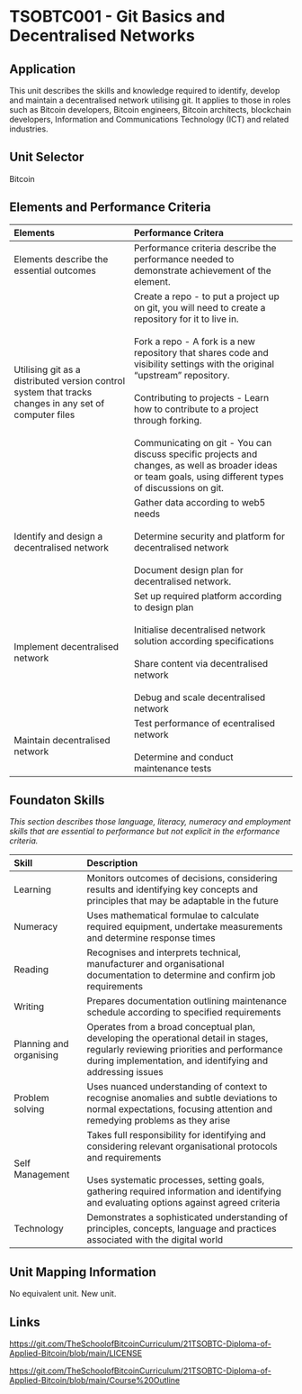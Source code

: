 # TSOBTC001 - Git Basics and Decentralised Networks

## Application
This unit describes the skills and knowledge required to identify, develop and maintain a decentralised network utilising git.
It applies to those in roles such as Bitcoin developers, Bitcoin engineers, Bitcoin architects, blockchain developers, Information and Communications Technology (ICT) and related industries.

## Unit Selector
Bitcoin

## Elements and Performance Criteria
Elements | Performance Critera
| :--- | :---
Elements describe the essential outcomes  | Performance criteria describe the performance needed to demonstrate achievement of the element.
Utilising git as a distributed version control system that tracks changes in any set of computer files  |Create a repo - to put a project up on git, you will need to create a repository for it to live in. <br><br>Fork a repo - A fork is a new repository that shares code and visibility settings with the original “upstream” repository.<br><br> Contributing to projects - Learn how to contribute to a project through forking.<br><br>Communicating on git - You can discuss specific projects and changes, as well as broader ideas or team goals, using different types of discussions on git.
Identify and design a decentralised network |Gather data according to web5 needs<br><br> Determine security and platform for decentralised network<br><br>Document design plan for decentralised network.
Implement decentralised network| Set up required platform according to design plan<br><br>Initialise decentralised network solution according specifications<br><br>Share content via decentralised network<br><br>Debug and scale decentralised network
Maintain decentralised network|Test performance of ecentralised network<br><br>Determine and conduct maintenance tests

## Foundaton Skills
*This section describes those language, literacy, numeracy and employment skills that are essential to performance but not explicit in the erformance criteria.*

Skill  | Description
| :--- | :---
Learning |Monitors outcomes of decisions, considering results and identifying key concepts and principles that may be adaptable in the future
Numeracy |Uses mathematical formulae to calculate required equipment, undertake measurements and determine response times
Reading |Recognises and interprets technical, manufacturer and organisational documentation to determine and confirm job requirements
Writing | Prepares documentation outlining maintenance schedule according to specified requirements
Planning and organising |Operates from a broad conceptual plan, developing the operational detail in stages, regularly reviewing priorities and performance during implementation, and identifying and addressing issues
Problem solving |Uses nuanced understanding of context to recognise anomalies and subtle deviations to normal expectations, focusing attention and remedying problems as they arise
Self Management | Takes full responsibility for identifying and considering relevant organisational protocols and requirements<br><br>Uses systematic processes, setting goals, gathering required information and identifying and evaluating options against agreed criteria
Technology |Demonstrates a sophisticated understanding of principles, concepts, language and practices associated with the digital world

## Unit Mapping Information
No equivalent unit. New unit.

## Links
https://git.com/TheSchoolofBitcoinCurriculum/21TSOBTC-Diploma-of-Applied-Bitcoin/blob/main/LICENSE

https://git.com/TheSchoolofBitcoinCurriculum/21TSOBTC-Diploma-of-Applied-Bitcoin/blob/main/Course%20Outline